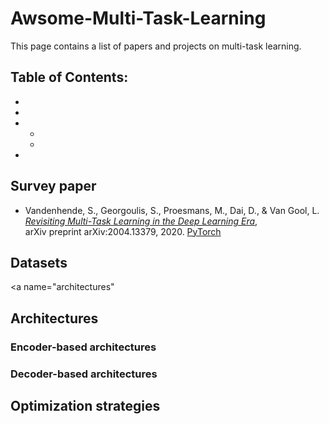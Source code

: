 # Awsome-Multi-Task-Learning
This page contains a list of papers and projects on multi-task learning. 

## Table of Contents:

- [Survey paper]: (#survey) 
- [Datasets]: (#datasets)
- [Architectures]: (#architectures)
  - [Encoder-based]: (#encoder)
  - [Decoder-based]: (#decoder)
- [Optimization strategies]: (#optimization)


<a name="survey"></a>
## Survey paper
- <a name="vandenhende2020revisiting"></a> Vandenhende, S., Georgoulis, S., Proesmans, M., Dai, D., & Van Gool, L.
*[Revisiting Multi-Task Learning in the Deep Learning Era](https://arxiv.org/abs/2004.13379)*,  
arXiv preprint arXiv:2004.13379, 2020. [PyTorch](https://github.com/SimonVandenhende/Multi-Task-Learning-PyTorch)

<a name="datasets"></a>
## Datasets


<a name="architectures"</a>
## Architectures

<a name="encoder"></a>
### Encoder-based architectures


<a name="decoder"></a>
### Decoder-based architectures


<a name="optimization"></a>
## Optimization strategies




